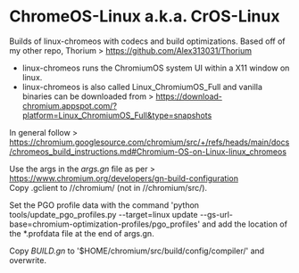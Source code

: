# ChromeOS-Linux a.k.a. CrOS-Linux
Builds of linux-chromeos with codecs and build optimizations. Based off of my other repo, Thorium > https://github.com/Alex313031/Thorium
- linux-chromeos runs the ChromiumOS system UI within a X11 window on linux.
- linux-chromeos is also called Linux_ChromiumOS_Full and vanilla binaries can be downloaded from > https://download-chromium.appspot.com/?platform=Linux_ChromiumOS_Full&type=snapshots

In general follow > https://chromium.googlesource.com/chromium/src/+/refs/heads/main/docs/chromeos_build_instructions.md#Chromium-OS-on-Linux-linux_chromeos

Use the args in the *args.gn* file as per > https://www.chromium.org/developers/gn-build-configuration  
Copy .gclient to //chromium/ (not in //chromium/src/).

Set the PGO profile data with the command 'python tools/update_pgo_profiles.py --target=linux update --gs-url-base=chromium-optimization-profiles/pgo_profiles' and add the location of the *.profdata file at the end of args.gn.

Copy *BUILD.gn* to '$HOME/chromium/src/build/config/compiler/' and overwrite.

